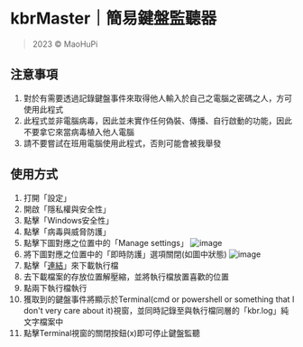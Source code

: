 # kbrMaster｜簡易鍵盤監聽器

> 2023 © MaoHuPi

## 注意事項

1. 對於有需要透過記錄鍵盤事件來取得他人輸入於自己之電腦之密碼之人，方可使用此程式
2. 此程式並非電腦病毒，因此並未實作任何偽裝、傳播、自行啟動的功能，因此不要拿它來當病毒植入他人電腦
3. 請不要嘗試在班用電腦使用此程式，否則可能會被我舉發

## 使用方式

1. 打開「設定」
2. 開啟「隱私權與安全性」
3. 點擊「Windows安全性」
4. 點擊「病毒與威脅防護」
5. 點擊下圖對應之位置中的「Manage settings」
  ![image](https://user-images.githubusercontent.com/60348735/218481638-e77253ed-3af3-4447-9566-baebd6225ad3.png)
6. 將下圖對應之位置中的「即時防護」選項關閉(如圖中狀態)
  ![image](https://user-images.githubusercontent.com/60348735/218481826-a8944cae-5799-4a40-a295-bb0e7417b816.png)
7. 點擊「[連結](https://github.com/MaoHuPi/kbrMaster/blob/main/kbrMaster.exe?raw=true)」來下載執行檔
8. 去下載檔案的存放位置解壓縮，並將執行檔放置喜歡的位置
9. 點兩下執行檔執行
10. 獲取到的鍵盤事件將顯示於Terminal(cmd or powershell or something that I don't very care about it)視窗，並同時記錄至與執行檔同層的「kbr.log」純文字檔案中
11. 點擊Terminal視窗的關閉按鈕(x)即可停止鍵盤監聽
